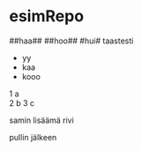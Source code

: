 esimRepo
========
##haa##
##hoo##
#hui#
taastesti
- yy
- kaa
- kooo

1 a  
2 b
3 c

samin lisäämä rivi

pullin jälkeen
